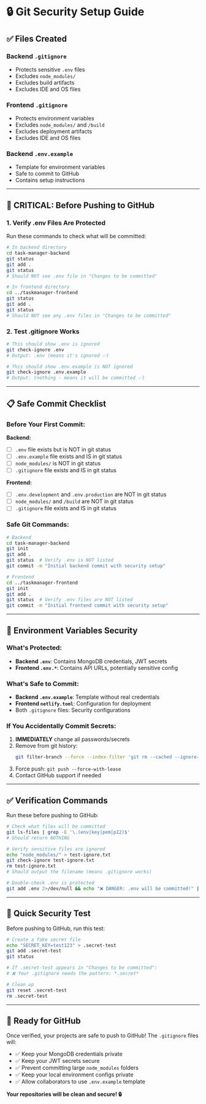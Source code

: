 # 🔒 Git Security Setup Guide

## ✅ Files Created

### Backend `.gitignore`

- Protects sensitive `.env` files
- Excludes `node_modules/`
- Excludes build artifacts
- Excludes IDE and OS files

### Frontend `.gitignore`

- Protects environment variables
- Excludes `node_modules/` and `/build`
- Excludes deployment artifacts
- Excludes IDE and OS files

### Backend `.env.example`

- Template for environment variables
- Safe to commit to GitHub
- Contains setup instructions

---

## 🚨 CRITICAL: Before Pushing to GitHub

### 1. Verify .env Files Are Protected

Run these commands to check what will be committed:

```bash
# In backend directory
cd task-manager-backend
git status
git add .
git status
# Should NOT see .env file in "Changes to be committed"

# In frontend directory
cd ../taskmanager-frontend
git status
git add .
git status
# Should NOT see any .env files in "Changes to be committed"
```

### 2. Test .gitignore Works

```bash
# This should show .env is ignored
git check-ignore .env
# Output: .env (means it's ignored ✅)

# This should show .env.example is NOT ignored
git check-ignore .env.example
# Output: (nothing - means it will be committed ✅)
```

---

## 📋 Safe Commit Checklist

### Before Your First Commit:

**Backend:**

- [ ] `.env` file exists but is NOT in git status
- [ ] `.env.example` file exists and IS in git status
- [ ] `node_modules/` is NOT in git status
- [ ] `.gitignore` file exists and IS in git status

**Frontend:**

- [ ] `.env.development` and `.env.production` are NOT in git status
- [ ] `node_modules/` and `/build` are NOT in git status
- [ ] `.gitignore` file exists and IS in git status

### Safe Git Commands:

```bash
# Backend
cd task-manager-backend
git init
git add .
git status  # Verify .env is NOT listed
git commit -m "Initial backend commit with security setup"

# Frontend
cd ../taskmanager-frontend
git init
git add .
git status  # Verify .env files are NOT listed
git commit -m "Initial frontend commit with security setup"
```

---

## 🔐 Environment Variables Security

### What's Protected:

- **Backend `.env`**: Contains MongoDB credentials, JWT secrets
- **Frontend `.env.*`**: Contains API URLs, potentially sensitive config

### What's Safe to Commit:

- **Backend `.env.example`**: Template without real credentials
- **Frontend `netlify.toml`**: Configuration for deployment
- Both `.gitignore` files: Security configurations

### If You Accidentally Commit Secrets:

1. **IMMEDIATELY** change all passwords/secrets
2. Remove from git history:
   ```bash
   git filter-branch --force --index-filter 'git rm --cached --ignore-unmatch .env' --prune-empty --tag-name-filter cat -- --all
   ```
3. Force push: `git push --force-with-lease`
4. Contact GitHub support if needed

---

## ✅ Verification Commands

Run these before pushing to GitHub:

```bash
# Check what files will be committed
git ls-files | grep -E '\.(env|key|pem|p12)$'
# Should return NOTHING

# Verify sensitive files are ignored
echo "node_modules/" > test-ignore.txt
git check-ignore test-ignore.txt
rm test-ignore.txt
# Should output the filename (means .gitignore works)

# Double-check .env is protected
git add .env 2>/dev/null && echo "❌ DANGER: .env will be committed!" || echo "✅ .env is protected"
```

---

## 🎯 Quick Security Test

Before pushing to GitHub, run this test:

```bash
# Create a fake secret file
echo "SECRET_KEY=test123" > .secret-test
git add .secret-test
git status

# If .secret-test appears in "Changes to be committed":
# ❌ Your .gitignore needs the pattern: *.secret*

# Clean up
git reset .secret-test
rm .secret-test
```

---

## 🚀 Ready for GitHub

Once verified, your projects are safe to push to GitHub! The `.gitignore` files will:

- ✅ Keep your MongoDB credentials private
- ✅ Keep your JWT secrets secure
- ✅ Prevent committing large `node_modules` folders
- ✅ Keep your local environment configs private
- ✅ Allow collaborators to use `.env.example` template

**Your repositories will be clean and secure! 🔒**
